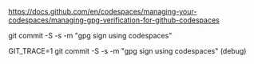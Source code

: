 https://docs.github.com/en/codespaces/managing-your-codespaces/managing-gpg-verification-for-github-codespaces

git commit -S -s -m "gpg sign using codespaces"

GIT_TRACE=1 git commit -S -s -m "gpg sign using codespaces" (debug)
